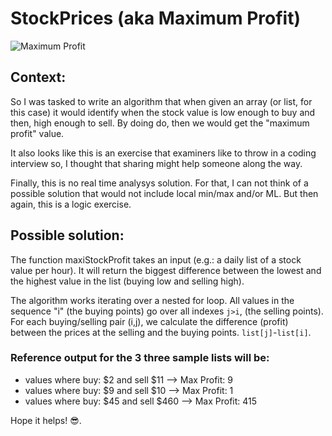 # StockPrices (aka Maximum Profit)

![Maximum Profit](https://github.com/elsauto/StockPrices/blob/main/images/banner.png "Maximum Profit")
## Context:
So I was tasked to write an algorithm that when given an array (or list, for this case) it would identify when the stock value is low enough to buy and then, high enough to sell. By doing do, then we would get the "maximum profit" value.

It also looks like this is an exercise that examiners like to throw in a coding interview so, I thought that sharing might help someone along the way.

Finally, this is no real time analysys solution. For that, I can not think of a possible solution that would not include local min/max and/or ML. But then again, this is a logic exercise.
## Possible solution:

The function maxiStockProfit takes an input (e.g.: a daily list of a stock value per hour). It will return the biggest difference between the lowest and the highest value in the list (buying low and selling high).

The algorithm works iterating over a nested for loop. All values in the sequence "i" (the buying points) go over all indexes `j>i`, (the selling points). For each buying/selling pair (i,j), we calculate the difference (profit) between the prices at the selling and the buying points. `list[j]`-`list[i]`.

### Reference output for the 3 three sample lists will be:

* values where buy: $2 and sell $11 --> Max Profit: 9
* values where buy: $9 and sell $10 --> Max Profit: 1
* values where buy: $45 and sell $460 --> Max Profit: 415

Hope it helps! 😎.
